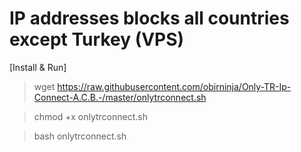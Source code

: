 # IP addresses blocks all countries except Turkey (VPS)
[Install & Run] 

> wget https://raw.githubusercontent.com/obirninja/Only-TR-Ip-Connect-A.C.B.-/master/onlytrconnect.sh

> chmod +x onlytrconnect.sh

> bash onlytrconnect.sh

